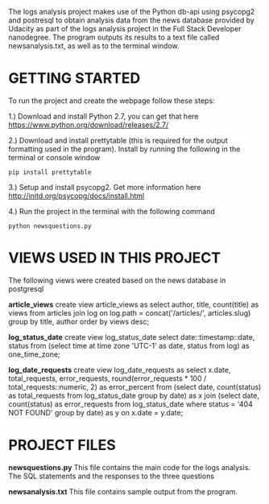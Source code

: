 The logs analysis project makes use of the Python db-api using psycopg2 and postresql to obtain analysis data from the news database provided by Udacity as part of the logs analysis project in the Full Stack Developer nanodegree. The program outputs its results to a text file called newsanalysis.txt, as well as to the terminal window. 

# GETTING STARTED
To run the project and create the webpage follow these steps: 

1.) Download and install Python 2.7, you can get that here 
    https://www.python.org/download/releases/2.7/
   
2.) Download and install prettytable (this is required for the output formatting used in the program). Install by running the following in the terminal or console window

	pip install prettytable

3.) Setup and install psycopg2. Get more information here
     http://initd.org/psycopg/docs/install.html
     
4.) Run the project in the terminal with the following command

	python newsquestions.py

# VIEWS USED IN THIS PROJECT

The following views were created based on the news database in postgresql

**article_views**
create view article_views as
select author, title, count(title) as views
from articles join log
on log.path = concat('/articles/', articles.slug)
group by title, author
order by views desc;

**log_status_date**
create view log_status_date
select date::timestamp::date, status
from (select time at time zone 'UTC-1' as date, status from log) as one_time_zone;

**log_date_requests**
create view log_date_requests as
select x.date, total_requests, error_requests, round(error_requests * 100 / total_requests::numeric, 2) as error_percent
from (select date, count(status) as total_requests from log_status_date group by date) as x
join (select date, count(status) as error_requests from log_status_date where status = '404 NOT FOUND' group by date) as y
on x.date = y.date;

# PROJECT FILES
**newsquestions.py**
This file contains the main code for the logs analysis. The SQL statements and the responses to the three questions 

**newsanalysis.txt**
This file contains sample output from the program.